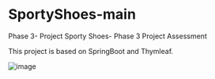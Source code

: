 # SportyShoes-main
Phase 3- Project
Sporty Shoes- Phase 3 Project
Assessment

This project is based on SpringBoot and Thymleaf.

![image](https://user-images.githubusercontent.com/105660197/199322156-943fbf4e-5428-42ea-9259-3491b44fc765.png)
